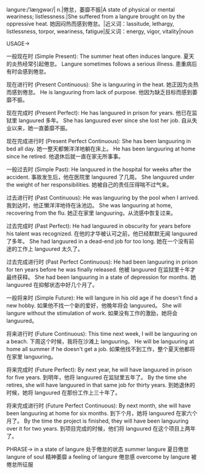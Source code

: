 langure:/ˈlæŋɡwər/| n.|倦怠，萎靡不振|A state of physical or mental weariness; listlessness.|She suffered from a langure brought on by the oppressive heat. 她因闷热而感到倦怠。|近义词：lassitude, lethargy, listlessness, torpor, weariness, fatigue|反义词：energy, vigor, vitality|noun


USAGE->

一般现在时 (Simple Present):
The summer heat often induces langure.  夏天的炎热经常引起倦怠。
Langure sometimes follows a serious illness. 患重病后有时会感到倦怠。


现在进行时 (Present Continuous):
She is languuring in the heat. 她正因为炎热而感到倦怠。
He is languuring from lack of purpose. 他因为缺乏目标而感到萎靡不振。


现在完成时 (Present Perfect):
He has languured in prison for years.  他已在监狱里 languured 多年。
She has languured ever since she lost her job. 自从失业以来，她一直萎靡不振。


现在完成进行时 (Present Perfect Continuous):
She has been languuring in bed all day. 她一整天都懒洋洋地躺在床上。
He has been languuring at home since he retired. 他退休后就一直在家无所事事。


一般过去时 (Simple Past):
He languured in the hospital for weeks after the accident. 事故发生后，他在医院里 languured 了几周。
She languured under the weight of her responsibilities. 她被自己的责任压得喘不过气来。


过去进行时 (Past Continuous):
He was languuring by the pool when I arrived. 我到达时，他正懒洋洋地待在泳池边。
She was languuring at home, recovering from the flu. 她正在家里 languuring，从流感中恢复过来。


过去完成时 (Past Perfect):
He had languured in obscurity for years before his talent was recognized. 在他的才华被认可之前，他已经默默无闻 languured 了多年。
She had languured in a dead-end job for too long. 她在一个没有前途的工作上 languured 太久了。


过去完成进行时 (Past Perfect Continuous):
He had been languuring in prison for ten years before he was finally released. 他被 languured 在监狱里十年才最终获释。
She had been languuring in a state of depression for months. 她 languured 在抑郁状态中好几个月了。


一般将来时 (Simple Future):
He will langure in his old age if he doesn't find a new hobby. 如果他不找一个新的爱好，他晚年将会 languured。
She will langure without the stimulation of work. 如果没有工作的激励，她将会 languured。


将来进行时 (Future Continuous):
This time next week, I will be languuring on a beach. 下周这个时候，我将在沙滩上 languuring。
He will be languuring at home all summer if he doesn't get a job. 如果他找不到工作，整个夏天他都将在家里 languuring。


将来完成时 (Future Perfect):
By next year, he will have languured in prison for five years. 到明年，他将 languured 在监狱里五年了。
By the time she retires, she will have languured in that same job for thirty years. 到她退休的时候，她将 languured 在那份工作上三十年了。


将来完成进行时 (Future Perfect Continuous):
By next month, she will have been languuring at home for six months. 到下个月，她将 languured 在家六个月了。
By the time the project is finished, they will have been languuring over it for two years. 到项目完成的时候，他们将 languured 在这个项目上两年了。

PHRASE->
in a state of langure  处于倦怠的状态
summer langure 夏日倦怠
langure of soul 精神萎靡
a feeling of langure 倦怠感
overcome by langure 被倦怠所征服
